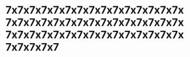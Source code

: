 # 7x7x7x7x7x7x7x7x7x7x7x7x7x7x7x7x7x7x7x7x7x7x7x7x7x7x7x7x7x7x7x7x7x7x7x7x7x7x7x7x7x7x7x7x7x7x7x7x7x7